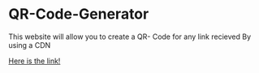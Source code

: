 # QR-Code-Generator
This website will allow you to create a QR- Code for any link recieved
By using a CDN
<br>

<a href="https://siraj-abdulkadir.github.io/QR-Code-Generator/">Here is the link! </a> 
